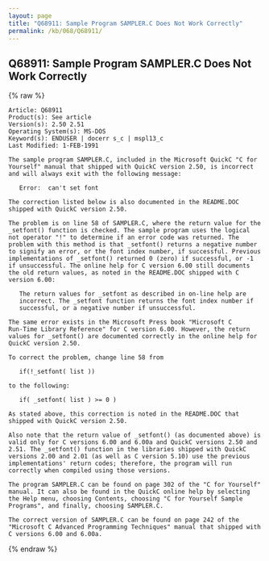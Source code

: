 ```yaml
---
layout: page
title: "Q68911: Sample Program SAMPLER.C Does Not Work Correctly"
permalink: /kb/068/Q68911/
---
```


## Q68911: Sample Program SAMPLER.C Does Not Work Correctly

{% raw %}

	Article: Q68911
	Product(s): See article
	Version(s): 2.50 2.51
	Operating System(s): MS-DOS
	Keyword(s): ENDUSER | docerr s_c | mspl13_c
	Last Modified: 1-FEB-1991
	
	The sample program SAMPLER.C, included in the Microsoft QuickC "C for
	Yourself" manual that shipped with QuickC version 2.50, is incorrect
	and will always exit with the following message:
	
	   Error:  can't set font
	
	The correction listed below is also documented in the README.DOC
	shipped with QuickC version 2.50.
	
	The problem is on line 58 of SAMPLER.C, where the return value for the
	_setfont() function is checked. The sample program uses the logical
	not operator "!" to determine if an error code was returned. The
	problem with this method is that _setfont() returns a negative number
	to signify an error, or the font index number, if successful. Previous
	implementations of _setfont() returned 0 (zero) if successful, or -1
	if unsuccessful. The online help for C version 6.00 still documents
	the old return values, as noted in the README.DOC shipped with C
	version 6.00:
	
	   The return values for _setfont as described in on-line help are
	   incorrect. The _setfont function returns the font index number if
	   successful, or a negative number if unsuccessful.
	
	The same error exists in the Microsoft Press book "Microsoft C
	Run-Time Library Reference" for C version 6.00. However, the return
	values for _setfont() are documented correctly in the online help for
	QuickC version 2.50.
	
	To correct the problem, change line 58 from
	
	   if(!_setfont( list ))
	
	to the following:
	
	   if( _setfont( list ) >= 0 )
	
	As stated above, this correction is noted in the README.DOC that
	shipped with QuickC version 2.50.
	
	Also note that the return value of _setfont() (as documented above) is
	valid only for C versions 6.00 and 6.00a and QuickC versions 2.50 and
	2.51. The _setfont() function in the libraries shipped with QuickC
	versions 2.00 and 2.01 (as well as C version 5.10) use the previous
	implementations' return codes; therefore, the program will run
	correctly when compiled using those versions.
	
	The program SAMPLER.C can be found on page 302 of the "C for Yourself"
	manual. It can also be found in the QuickC online help by selecting
	the Help menu, choosing Contents, choosing "C for Yourself Sample
	Programs", and finally, choosing SAMPLER.C.
	
	The correct version of SAMPLER.C can be found on page 242 of the
	"Microsoft C Advanced Programming Techniques" manual that shipped with
	C versions 6.00 and 6.00a.

{% endraw %}
